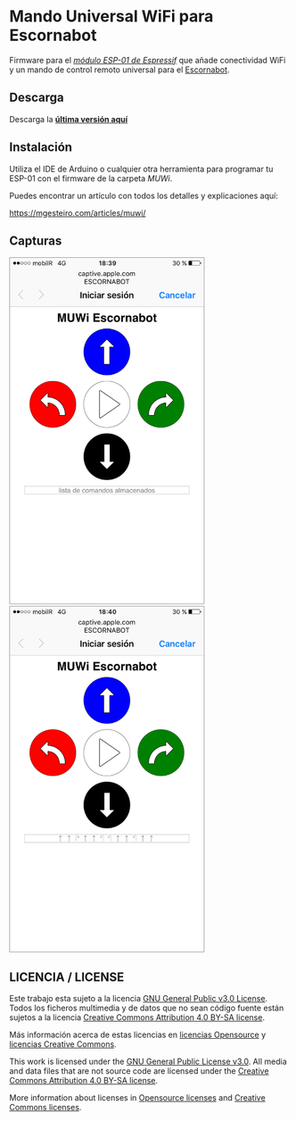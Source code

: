 # Mando Universal WiFi para Escornabot

Firmware para el *[módulo ESP-01 de Espressif](https://www.espressif.com/en/products/hardware/esp8266ex/overview)* que añade conectividad WiFi y un mando de control remoto universal para el [Escornabot](https://github.com/escornabot/).

## Descarga

Descarga la **[última versión aquí](https://github.com/mgesteiro/escornabot-muwi/releases/latest)**

## Instalación

Utiliza el IDE de Arduino o cualquier otra herramienta para programar tu ESP-01 con el firmware de la carpeta *MUWi*.

Puedes encontrar un artículo con todos los detalles y explicaciones aquí:

https://mgesteiro.com/articles/muwi/

## Capturas

<img src="Escornabot-MUWi-01.png" width="350" /> <img src="Escornabot-MUWi-02.png" width="350" />

## LICENCIA / LICENSE

Este trabajo esta sujeto a la licencia [GNU General Public v3.0 License](LICENSE-GPLV30). Todos los ficheros multimedia y de datos que no sean código fuente están sujetos a la licencia [Creative Commons Attribution 4.0 BY-SA license](LICENSE-CCBYSA40).

Más información acerca de estas licencias en [licencias Opensource](https://opensource.org/licenses/) y [licencias Creative Commons](https://creativecommons.org/licenses/).

This work is licensed under the [GNU General Public License v3.0](LICENSE-GPLV30). All media and data files that are not source code are licensed under the [Creative Commons Attribution 4.0 BY-SA license](LICENSE-CCBYSA40).

More information about licenses in [Opensource licenses](https://opensource.org/licenses/) and [Creative Commons licenses](https://creativecommons.org/licenses/).
